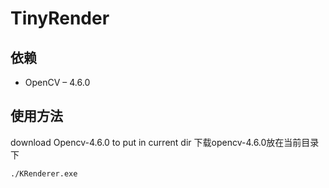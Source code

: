 # TinyRender
## 依赖
- OpenCV – 4.6.0
## 使用方法
download Opencv-4.6.0 to put in current dir
下载opencv-4.6.0放在当前目录下
```
./KRenderer.exe
```
